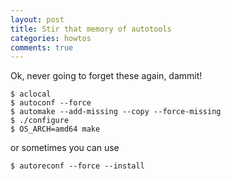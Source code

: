 ```yaml
---
layout: post
title: Stir that memory of autotools
categories: howtos
comments: true
---
```



Ok, never going to forget these again, dammit!

    $ aclocal
    $ autoconf --force
    $ automake --add-missing --copy --force-missing
    $ ./configure
    $ OS_ARCH=amd64 make


or sometimes you can use

    $ autoreconf --force --install

